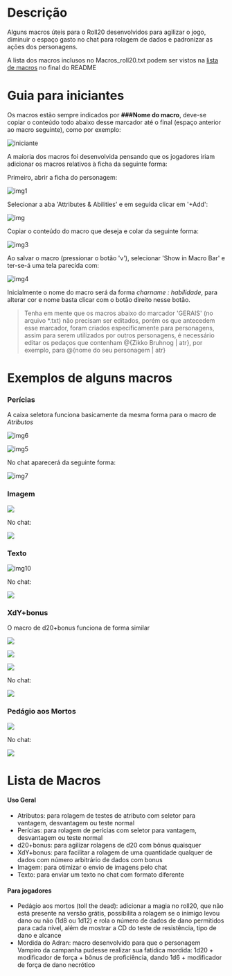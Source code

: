 Descrição
=================
Alguns macros úteis para o Roll20 desenvolvidos para agilizar o jogo, diminuir o espaço gasto no chat para rolagem de dados e padronizar as ações dos personagens.

A lista dos macros inclusos no Macros_roll20.txt podem ser vistos na [lista de macros](#lista-de-macros) no final do README

Guia para iniciantes
=================

Os macros estão sempre indicados por **###Nome do macro**, deve-se copiar o conteúdo todo abaixo desse marcador até o final (espaço anterior ao macro seguinte), como por exemplo:

![iniciante](images/iniciante.png)

A maioria dos macros foi desenvolvida pensando que os jogadores iriam adicionar os macros relativos à ficha da seguinte forma:

Primeiro, abrir a ficha do personagem:

![img1](images/img1.png)

Selecionar a aba 'Attributes & Abilities' e em seguida clicar em '+Add':

![img](images/img2.png)

Copiar o conteúdo do macro que deseja e colar da seguinte forma:

![img3](images/img3.png)

Ao salvar o macro (pressionar o botão 'v'), selecionar 'Show in Macro Bar' e ter-se-á uma tela parecida com:

![img4](images/img4.png)

Inicialmente o nome do macro será da forma *charname : habilidade*, para alterar cor e nome basta clicar com o botão direito nesse botão.

> Tenha em mente que os macros abaixo do marcador 'GERAIS' (no arquivo *.txt) não precisam ser editados, porém os que antecedem esse marcador, foram criados especificamente para personagens, assim para serem utilizados por outros personagens, é necessário editar os pedaços que contenham @{Zikko Bruhnog | atr}, por exemplo, para @{nome do seu personagem | atr}


Exemplos de alguns macros
=================
### Perícias

A caixa seletora funciona basicamente da mesma forma para o macro de *Atributos*

![img6](images/img6.png)

![img5](images/img5.png)

No chat aparecerá da seguinte forma:

![img7](images/img7.png)

### Imagem

![](images/img8.png)

No chat:

![](images/img9.png)

### Texto

![img10](images/img10.png)

No chat:

![](images/img11.png)

### XdY+bonus

O macro de d20+bonus funciona de forma similar

![](images/img12.png)

![](images/img13.png)

![](images/img14.png)

No chat:

![](images/img15.png)

### Pedágio aos Mortos

![](images/img16.png)

No chat:

![](images/img17.png)

Lista de Macros
=================
#### Uso Geral
- Atributos: para rolagem de testes de atributo com seletor para vantagem, desvantagem ou teste normal
- Perícias: para rolagem de perícias com seletor para vantagem, desvantagem ou teste normal
- d20+bonus: para agilizar rolagens de d20 com bônus quaisquer
- XdY+bonus: para facilitar a rolagem de uma quantidade qualquer de dados com número arbitrário de dados com bonus
- Imagem: para otimizar o envio de imagens pelo chat
- Texto: para enviar um texto no chat com formato diferente

#### Para jogadores

+ Pedágio aos mortos (toll the dead): adicionar a magia no roll20, que não está presente na versão grátis, possibilita a rolagem se o inimigo levou dano ou não (1d8 ou 1d12) e rola o número de dados de dano permitidos para cada nível, além de mostrar a CD do teste de resistência, tipo de dano e alcance
+ Mordida do Adran: macro desenvolvido para que o personagem Vampiro da campanha pudesse realizar sua fatídica mordida: 1d20 + modificador de força + bônus de proficiência, dando 1d6 + modificador de força de dano necrótico